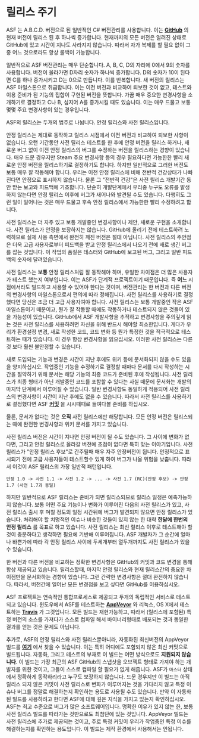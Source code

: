 # 릴리스 주기

ASF 는 A.B.C.D. 버전으로 된 일반적인 C# 버전관리를 사용합니다. 이는 **[GitHub](https://github.com/JustArchiNET/ArchiSteamFarm/releases)** 의 현재 버전이 릴리스 된 후 하나씩 증가합니다. 현재까지의 모든 버전은 얼려진 상태로 GitHub에 있고 시간이 지나도 사라지지 않습니다. 따라서 자가 복제를 할 필요 없이 그중 어느 것으로라도 항상 롤백이 가능합니다.

일반적으로 ASF 버전관리는 매우 단순합니다. A, B, C, D의 자리에 0에서 9의 숫자를 사용합니다. 버전이 올라가면 D자리 숫자가 하나씩 증가합니다. D의 숫자가 10이 된다면 C를 하나 증가시키고 D는 0으로 만듭니다. 이를 반복합니다. 새 버전의 릴리스는 ASF 마일스톤으로 취급합니다. 이는 이전 버전과 비교하여 퇴보한 것이 없고, 테스트와 이용 준비가 된 기능의 집합이 구현된 버전을 뜻합니다. 가끔 매우 중요한 변경사항을 소개하기로 결정하고 C나 B, 심지어 A를 증가시킬 때도 있습니다. 이는 매우 드물고 보통 몇몇 주요 변경사항이 있는 경우입니다.

ASF의 릴리스는 두개의 범주로 나뉩니다. 안정 릴리스와 사전 릴리스입니다.

안정 릴리스는 제대로 동작하고 릴리스 시점에서 이전 버전과 비교하여 퇴보한 사항이 없습니다. 오랜 기간동안 사전 릴리스 테스트를 한 후에 안정 버전을 릴리스 하거나, 새로운 버그 없이 이전 안정 릴리스의 버그를 수정하는 버전을 릴리스하는 경향이 있습니다. 매우 드문 경우지만 Steam 주요 변경사항 등의 경우 필요하다면 가능한한 빨리 새로운 안정 버전을 릴리스하기로 결정하기도 합니다. 하지만 일반적으로 그러한 버전도 보통 매우 잘 작동해야 합니다. 우리는 이전 안정 릴리스에 비해 전반적 건강상태가 나빠진다면 안정으로 표시하지 않습니다. 물론 그 "전반적 건강"은 사전 릴리스 개발기간 동안 받는 보고와 피드백에 기초합니다. 단순히 개발단계에서 우리중 누구도 오류를 발생하지 않는다면 안정 릴리스 이후에 버그가 새어나와 발견될 수도 있습니다. 다행히도 그런 일이 일어나는 것은 매우 드물고 후속 안정 릴리스에서 가능한한 빨리 수정하려고 합니다.

사전 릴리스는 더 자주 있고 보통 개발중인 변경사항이나 제안, 새로운 구현을 소개합니다. 사전 릴리스가 안정을 보장하지는 않습니다. GitHub에 올리기 전에 테스트하려 노력하므로 실제 사용 측면에서 완전히 깨진 버전은 절대 아닙니다. 사전 릴리스의 주안점은 더욱 고급 사용자로부터 피드백을 받고 안정 릴리스에서 나오기 전에 새로 생긴 버그를 잡는 것입니다. 이 작업의 품질은 테스터와 GitHub에 보고된 버그, 그리고 일반 피드백의 숫자에 달려있습니다.

사전 릴리스는 **보통** 안정 릴리스처럼 잘 동작해야 하며, 유일한 차이점은 더 많은 사용자가 테스트 했는지 여부입니다. 이는 ASF가 단계적 프로젝트이기 때문입니다. 즉 **어느** 시점에서라도 빌드하고 사용할 수 있어야 한다는 것이며, 버전관리는 한 버전과 다른 버전의 변경사항의 마일스톤으로서 편의에 따라 정해집니다. 사전 릴리스를 사용하기로 결정했다면 당신은 조금 더 고급 사용자여야 합니다. 사전 릴리스는 보통 개발중인 작은 ASF 마일스톤이기 때문이고, 뭔가 잘 작동할 때에도 작동하거나 테스트되지 않은 것들이 있을 가능성이 있습니다. GitHub에서 ASF 개발사항을 추적하고 변경사항을 주의깊게 읽는 것은 사전 릴리스를 사용하려면 자신을 위해 반드시 해야할 최소한입니다. 게다가 우리가 환경설정 변경, 새로 작성한 코드, 코드 변화 등 뭔가 특정한 것을 적극적으로 테스트하는 때가 있습니다. 이 경우 항상 변경사항을 읽으십시오. 이러한 사전 릴리스는 다른 것 보다 훨씬 불안정할 수 있습니다.

새로 도입되는 기능과 변경은 시간이 지난 후에도 위키 등에 문서화되지 않을 수도 있음을 양지하십시오. 작업중인 기능을 수정하기로 결정할 때마다 문서를 다시 작성하는 시간을 절약하기 위해 문서는 해당 기능의 최종 코드가 준비된 후에 작성됩니다. 사전 릴리스가 최종 형태가 아닌 개발중인 코드를 포함할 수 있다는 사실 때문에 문서화는 개발의 마지막 단계에서 이루어질 수 있습니다. 일반 변경사항도 동일하게 적용되어 사전 릴리스의 변경사항이 시간이 지난 후에도 없을 수 있습니다. 따라서 사전 릴리스를 사용하기로 결정했다면 ASF **[커밋](https://github.com/JustArchiNET/ArchiSteamFarm/commits/master)** 을 시시때때로 들여다볼 준비를 하십시오.

물론, 문서가 없다는 것은 **오직** 사전 릴리스에만 해당합니다. 모든 안정 버전은 릴리스되는 때에 완전한 변경사항과 위키 문서를 가지고 있습니다.

사전 릴리스 버전은 시간이 지나면 안정 버전이 될 수도 있습니다. 그 사이에 변화가 없다면, 그리고 안정 릴리스로 올라갈 버전에 초점이 없다면 특히 맞는 이야기입니다. 사전 릴리스가 "안정 릴리스 후보"로 간주될때 매우 자주 안정버전이 됩니다. 안정적으로 표시되기 전에 고급 사용자들이 테스트할수 있게 하여 버그가 나올 위험을 낮춥니다. 따라서 이것이 ASF 릴리스의 가장 일반적 패턴입니다.

    안정 1.0 -> 사전 1.1 -> 사전 1.2 -> ... -> 사전 1.7 (RC)(안정 후보) -> 안정 1.7 (사전 1.7과 동일)
    

하지만 일반적으로 ASF 릴리스는 준비가 되면 릴리스되므로 릴리스 일정은 예측가능하지 않습니다. 보통 어떤 주요 기능이나 변화가 이루어진 다음의 사전 릴리스가 있고, 사전 릴리스 출시 후 며칠 정도의 일정 시간뒤에 버그가 발견되지 않으면 안정 릴리스가 있습니다. 처리해야 할 치명적인 이슈나 비슷한 것들이 있지 않는 한 대략 **한달에 한번의 안정 릴리스** 를 목표로 하고 있습니다. 사전 릴리스는 최신 릴리스 이후로 테스트해야 할 것이 충분하다고 생각하면 필요에 기반해 이루어집니다. ASF 개발자가 그 순간에 얼마나 바쁜가에 따라 각 안정 릴리스 사이에 두세개부터 열두개까지도 사전 릴리스가 있을 수 있습니다.

한 버전과 다른 버전을 비교하는 정확한 변경사항은 GitHub의 커밋과 코드 변경을 통해 항상 제공되고 있습니다. 릴리스할때, 마지막 안정 릴리스와 현재 릴리스간의 중요한 차이점만을 문서화하는 경향이 있습니다. 그런 간략한 변경사항은 절대 완전하지 않습니다. 따라서, 버전간에 일어난 모든 변경점을 보고 싶다면 GitHub를 이용하십시오.

ASF 프로젝트는 연속적인 통합프로세스로 제공되고 두개의 독립적인 서비스로 테스트되고 있습니다. 윈도우에서 ASF를 테스트하는 **[AppVeyor](https://ci.appveyor.com/project/JustArchi/ArchiSteamFarm)** 와 리눅스, OS X에서 테스트하는 **[Travis](https://travis-ci.com/JustArchiNET/ArchiSteamFarm)** 가 그것입니다. 모든 빌드는 재현가능하고, 따라서 (릴리스에 포함된) 특정 버전의 소스를 가져다가 스스로 컴파일 해서 바이너리형태로 배포되는 것과 동일한 결과를 얻는 것은 문제도 아닙니다.

추가로, ASF의 안정 릴리스와 사전 릴리스뿐아니라, 자동화된 최신버전의 AppVeyor 빌드를 **[여기](https://ci.appveyor.com/project/JustArchi/ArchiSteamFarm)** 에서 찾을 수 있습니다. 이는 특히 어디에도 포함되지 않은 최신 커밋으로 빌드됩니다. 자동화, 그리고 테스트의 부재로 이 빌드는 어떤 방식으로도 **지원되지 않습니다**. 이 빌드는 가장 최근의 ASF GitHub의 스냅샷을 오브젝트 형태로 가져야 하는 개발자를 위한 것이고, 그들이 스스로 컴파일 할 필요가 없게 해줍니다. ASF가 `마스터` 상태에서 정확하게 동작하리라고 누구도 보장하지 않습니다. 드문 경우지만 이 빌드는 아직 릴리스 되지 않은 커밋이 사전 릴리스로 변화가 이루어지는 것을 기다리지 않고 특정 이슈나 버그를 정말로 해결하는지 확인하는 용도로 사용될 수도 있습니다. 만약 이 자동화된 빌드를 사용하려고 한다면 ASF에 대해 깊은 지식을 가지고 있는지 확인하십시오. ASF는 최고 수준으로 버그가 많은 소프트웨어입니다. 명확한 이유가 있지 않는 한, 보통 사전 릴리스 빌드를 따라가는 것만으로도 최첨단에 있는 것입니다. AppVeyor 빌드는 사전 릴리스에 추가로 제공되는 것이고, 주로 특정 커밋이 우리가 작업중인 특정 이슈를 해결하는지를 확인하는 용도입니다. 이 빌드는 제작 환경에서 사용해서는 안됩니다.